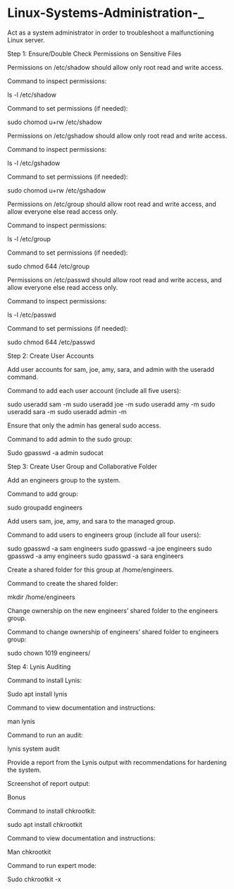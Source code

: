 # Linux-Systems-Administration-_
Act as a system administrator in order to troubleshoot a malfunctioning Linux server.

Step 1: Ensure/Double Check Permissions on Sensitive Files

Permissions on /etc/shadow should allow only root read and write access.

Command to inspect permissions:

ls -l /etc/shadow


Command to set permissions (if needed):

sudo chomod u+rw /etc/shadow


Permissions on /etc/gshadow should allow only root read and write access.

Command to inspect permissions:

ls -l /etc/gshadow


Command to set permissions (if needed):

sudo chomod u+rw /etc/gshadow


Permissions on /etc/group should allow root read and write access, and allow everyone else read access only.

Command to inspect permissions:

ls -l /etc/group


Command to set permissions (if needed):

sudo chmod 644 /etc/group


Permissions on /etc/passwd should allow root read and write access, and allow everyone else read access only.

Command to inspect permissions:

ls -l /etc/passwd


Command to set permissions (if needed):

sudo chmod 644 /etc/passwd


Step 2: Create User Accounts

Add user accounts for sam, joe, amy, sara, and admin with the useradd command.

Command to add each user account (include all five users):

sudo useradd sam -m
sudo useradd joe -m
sudo useradd amy -m
sudo useradd sara -m
sudo useradd admin -m


Ensure that only the admin has general sudo access.

Command to add admin to the sudo group:

Sudo gpasswd -a admin sudocat


Step 3: Create User Group and Collaborative Folder

Add an engineers group to the system.

Command to add group:

sudo groupadd engineers


Add users sam, joe, amy, and sara to the managed group.

Command to add users to engineers group (include all four users):

sudo gpasswd -a sam engineers
sudo gpasswd -a joe engineers
sudo gpasswd -a amy engineers
sudo gpasswd -a sara engineers


Create a shared folder for this group at /home/engineers.

Command to create the shared folder:

mkdir /home/engineers


Change ownership on the new engineers’ shared folder to the engineers group.

Command to change ownership of engineers’ shared folder to engineers group:

sudo chown 1019 engineers/


Step 4: Lynis Auditing

Command to install Lynis:

Sudo apt install lynis


Command to view documentation and instructions:

man lynis


Command to run an audit:

lynis system audit


Provide a report from the Lynis output with recommendations for hardening the system.

Screenshot of report output:


Bonus

Command to install chkrootkit:

sudo apt install chkrootkit


Command to view documentation and instructions:

Man chkrootkit 


Command to run expert mode:

Sudo chkrootkit -x
